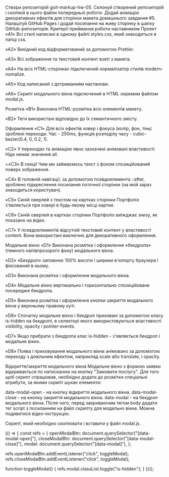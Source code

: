 Створи репозиторій goit-markup-hw-05. Склонуй створений репозиторій і скопіюй в нього файли
попередньої роботи. Додай анімацію декоративних ефектів для сторінок макета домашнього завдання #5.
Налаштуй GitHub Pages і додай посилання на живу сторінку в шапку GitHub-репозиторія. Критерії
приймання роботи наставником Проект «A1» Всі стилі написані в одному файлі styles.css, який
знаходиться в папці css.

«A2» Вихідний код відформатований за допомогою Prettier.

«A3» Всі зображення та текстовий контент взяті з макета.

«A4» На всіх HTML-сторінках підключений нормалізатор стилів modern-nomalize.

«A5» Код написаний з дотриманням настанови.

«A6» Скрипт модального вікна підключений в HTML окремим файлом modal.js.

Розмітка «B1» Виконана HTML-розмітка всіх елементів макету.

«B2» Теги використані відповідно до їх семантичного змісту.

Оформлення «C1» Для всіх ефектів ховер і фокуса (колір, фон, тінь) зроблені переходи. Час - 250ms,
функція розподілу часу - cubic-bezier(0.4, 0, 0.2, 1).

«C2» У переходах та анімаціях явно зазначені анімовані властивості. Ніде немає значення all.

+«C3» В секції Чим ми займаємось текст з фоном спозиційований поверх зображення.

«C4» В головній навігації, за допомогою псевдоелемента ::after, зроблено підкреслення посилання
поточної сторінки (на якій зараз знаходиться користувач).

«C5» Синій оверлей з текстом на картках сторінки Портфоліо з'являється при ховері в будь-якому місці
картки.

«C6» Синій оверлей в картках сторінки Портфоліо виїжджає знизу, як показано на відео.

«C7» У псевдоелементів відсутній текстовий контент у властивості content. Вони використані виключно
для декоративного оформлення.

Модальне вікно «D1» Виконана розмітка і оформлення «бекдропа» (темного напівпрозорого фону)
модального вікна.

«D2» «Бекдроп» заповнює 100% висоти і ширини в'юпорту браузера і фіксований в ньому.

«D3» Виконана розмітка і оформлення модального вікна.

«D4» Модальне вікно вертикально і горизонтально спозиційоване посередині бекдропа.

«D5» Виконана розмітка і оформлення кнопки закриття модального вікна у верхньому правому куті.

«D6» Спочатку модальне вікно і бекдроп приховані за допомогою класу is-hidden на бекдропі, в
селекторі якого використовуються властивості visibility, opacity і pointer-events.

«D7» Якщо прибрати з бекдропа клас is-hidden - з'являється бекдроп і модальне вікно.

«D8» Поява і приховування модального вікна анімовано за допомогою переходу з довільним ефектом,
наприклад scale або translate, і opacity.

Відкриття/закриття модального вікна Модальне вікно з формою заявки відкривається по натисканню на
кнопку "Замовити послугу". Для того щоб скрипт спрацював, необхідно додати до розмітки спеціальні
атрибути, за якими скрипт шукає елементи:

data-modal-open - на кнопку відкриття модального вікна. data-modal-close - на кнопку закриття
модального вікна. data-modal - на бекдроп модального вікна. Після чого, перед закриваючим тегом body
додати тег script з посиланням на файл скрипту для модально вікна. Можна подивитися
відео-інструкцію.

<body>
  <!-- Вся твоя розмітка, включно з розміткою модалки -->

  <!-- Ставимо перед закриваючим тегом body -->
  <script src="./js/modal.js"></script>
</body>

Скрипт, який необхідно скопіювати і вставити у файл modal.js.

(() => { const refs = { openModalBtn: document.querySelector("[data-modal-open]"), closeModalBtn:
document.querySelector("[data-modal-close]"), modal: document.querySelector("[data-modal]"), };

refs.openModalBtn.addEventListener("click", toggleModal);
refs.closeModalBtn.addEventListener("click", toggleModal);

function toggleModal() { refs.modal.classList.toggle("is-hidden"); } })();
